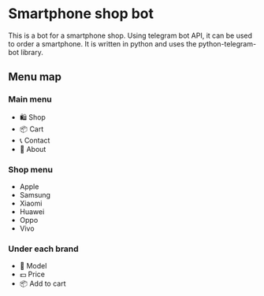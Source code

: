 # Smartphone shop bot

This is a bot for a smartphone shop. Using telegram bot API, it can be used to order a smartphone. It is written in python and uses the python-telegram-bot library.

## Menu map

### Main menu

- 🛍 Shop
- 📦 Cart
- 📞 Contact
- 📝 About

### Shop menu

- Apple
- Samsung
- Xiaomi
- Huawei
- Oppo
- Vivo

### Under each brand

- 📱 Model
- 💵 Price
- 📦 Add to cart
